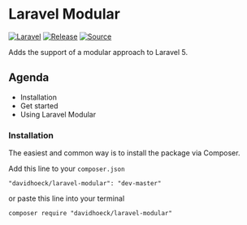 # Laravel Modular
[![Laravel](https://img.shields.io/badge/laravel-5-orange.svg)](http://laravel.com)
[![Release](https://poser.pugx.org/wbdavidhoeck/laravel-modular/v/stable)](https://github.com/wbdavidhoeck/laravel-modular/releases)
[![Source](https://img.shields.io/badge/source-David_Hoeck-blue.svg)](https://github.com/wbdavidhoeck/laravel-modular)

Adds the support of a modular approach to Laravel 5.

## Agenda 
* Installation 
* Get started  
* Using Laravel Modular 

<a name="installation"></a>
### Installation

The easiest and common way is to install the package via Composer.

Add this line to your `composer.json`
```
"davidhoeck/laravel-modular": "dev-master"
```
or paste this line into your terminal 
```
composer require "davidhoeck/laravel-modular"
```
